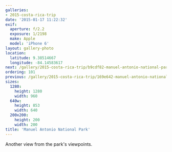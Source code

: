 ```yaml
---
galleries:
- 2015-costa-rica-trip
date: '2015-01-17 11:22:32'
exif:
  aperture: f/2.2
  exposure: 1/2198
  make: Apple
  model: 'iPhone 6'
layout: gallery-photo
location:
  latitude: 9.38514667
  longitude: -84.14583617
next: /gallery/2015-costa-rica-trip/b9cdf82-manuel-antonio-national-park
ordering: 101
previous: /gallery/2015-costa-rica-trip/169e642-manuel-antonio-national-park
sizes:
  1280:
    height: 1280
    width: 960
  640w:
    height: 853
    width: 640
  200x200:
    height: 200
    width: 200
title: 'Manuel Antonio National Park'
---
```


Another view from the park's viewpoints.

